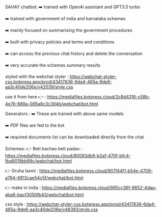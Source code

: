 SAHAY chatbot:
➡️ trained with OpenAi assistant and GPT3.5 turbo

➡️ trained with government of india and karnataka schemes 

➡️ mainly focused on summarising the government procedures

➡️ built with privacy policies and terms and conditions

➡️ can access the previous chat history and delete the conversation

➡️ very accurate the schemes summary results

 styled with the webchat styler : https://webchat-styler-css.botpress.app/prod/43417836-6da4-465a-9de6-aa3c40de206e/v42039/style.css
 
 use it from here 👉 : https://mediafiles.botpress.cloud/2c8d4316-c58b-4e76-889a-085a8c3c394b/webchat/bot.html

 Generators :
 ➡️ These are trained with above same models 
 
 ➡️ PDF files are fed to the bot 
 
 ➡️ required documents list can be downloaded directly from the chat

 Schemes:
 👉 Beti bachao beti padao : https://mediafiles.botpress.cloud/80083db9-b2a1-470f-bfc4-fba9019bb99c/webchat/bot.html

 👉 Gruha laxmi : https://mediafiles.botpress.cloud/907f44f1-b54e-4709-a784-6812cae54c5f/webchat/bot.html

 👉 make in india : https://mediafiles.botpress.cloud/995cc36f-9652-4daa-aba6-bacf3050fb43/webchat/bot.html

 css style : https://webchat-styler-css.botpress.app/prod/43417836-6da4-465a-9de6-aa3c40de206e/v48393/style.css

